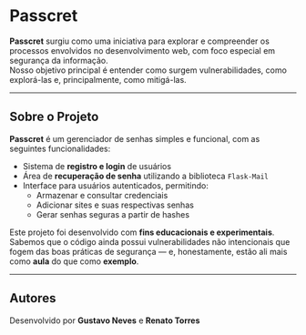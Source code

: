 # Passcret

**Passcret** surgiu como uma iniciativa para explorar e compreender os processos envolvidos no desenvolvimento web, com foco especial em segurança da informação.  
Nosso objetivo principal é entender como surgem vulnerabilidades, como explorá-las e, principalmente, como mitigá-las.

---

## Sobre o Projeto

**Passcret** é um gerenciador de senhas simples e funcional, com as seguintes funcionalidades:

- Sistema de **registro e login** de usuários  
- Área de **recuperação de senha** utilizando a biblioteca `Flask-Mail`  
- Interface para usuários autenticados, permitindo:
  - Armazenar e consultar credenciais  
  - Adicionar sites e suas respectivas senhas  
  - Gerar senhas seguras a partir de hashes

<colocar imagem da interface de usuario>

Este projeto foi desenvolvido com **fins educacionais e experimentais**.  
Sabemos que o código ainda possui vulnerabilidades não intencionais que fogem das boas práticas de segurança — e, honestamente, estão ali mais como **aula** do que como **exemplo**.

---
## Autores
Desenvolvido por **Gustavo Neves** e **Renato Torres** 
